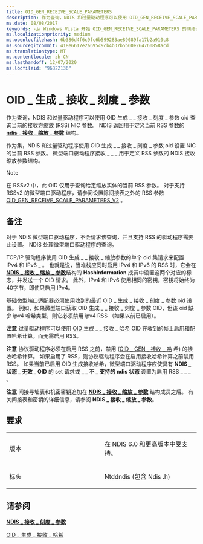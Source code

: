 ```yaml
---
title: OID_GEN_RECEIVE_SCALE_PARAMETERS
description: 作为查询，NDIS 和过量驱动程序可以使用 OID_GEN_RECEIVE_SCALE_PARAMETERS OID 来查询 NIC 的当前接收方缩放 (RSS) 参数。
ms.date: 08/08/2017
keywords: -从 Windows Vista 开始 OID_GEN_RECEIVE_SCALE_PARAMETERS 的网络驱动程序
ms.localizationpriority: medium
ms.openlocfilehash: 6b386d4f6c9fc6b599283ae89089fa17b2a910c8
ms.sourcegitcommit: 418e6617e2a695c9cb4b37b5b60e264760858acd
ms.translationtype: MT
ms.contentlocale: zh-CN
ms.lasthandoff: 12/07/2020
ms.locfileid: "96822136"
---
```

# <a name="oid_gen_receive_scale_parameters"></a>OID \_ 生成 \_ 接收 \_ 刻度 \_ 参数


作为查询，NDIS 和过量驱动程序可以使用 OID 生成 \_ \_ 接收 \_ 刻度 \_ 参数 oid 查询当前的接收方缩放 (RSS) NIC 参数。 NDIS 返回用于定义当前 RSS 参数的 [**ndis \_ 接收 \_ 缩放 \_ 参数**](/windows-hardware/drivers/ddi/ntddndis/ns-ntddndis-_ndis_receive_scale_parameters) 结构。

作为集，NDIS 和过量驱动程序使用 OID 生成 \_ \_ 接收 \_ 刻度 \_ 参数 oid 设置 NIC 的当前 RSS 参数。 微型端口驱动程序接收 \_ \_ \_ 用于定义 RSS 参数的 NDIS 接收缩放参数结构。

> [!NOTE]
> 在 RSSv2 中，此 OID 仅用于查询给定缩放实体的当前 RSS 参数。 对于支持 RSSv2 的微型端口驱动程序，请参阅设置除间接表之外的 RSS 参数 [OID_GEN_RECEIVE_SCALE_PARAMETERS_V2](oid-gen-receive-scale-parameters-v2.md) 。

<a name="remarks"></a>备注
-------

对于 NDIS 微型端口驱动程序，不会请求该查询，并且支持 RSS 的驱动程序需要此设置。 NDIS 处理微型端口驱动程序的查询。

TCP/IP 驱动程序使用 OID 生成 \_ \_ 接收 \_ 缩放参数的单个 oid 集请求来配置 IPv4 和 IPv6 \_ 。 也就是说，当堆栈应同时启用 IPv4 和 IPv6 的 RSS 时，它会在 [**NDIS \_ 接收 \_ 缩放 \_ 参数**](/windows-hardware/drivers/ddi/ntddndis/ns-ntddndis-_ndis_receive_scale_parameters)结构的 **HashInformation** 成员中设置这两个对应的标志，并发送一个 OID 请求。 此外，IPv4 和 IPv6 使用相同的密钥，密钥将始终为40字节，即使只启用 IPv4。

基础微型端口适配器必须使用收到的最近 OID \_ 生成 \_ 接收 \_ 刻度 \_ 参数 oid 设置。 例如，如果微型端口获取 OID 生成 \_ \_ 接收 \_ 刻度 \_ 参数 OID，但该 oid 缺少 ipv4 哈希类型，则它必须禁用 ipv4 RSS （如果以前已启用）。

**注意**  过量驱动程序可以使用 [OID 生成 \_ \_ 接收 \_ 哈希](oid-gen-receive-hash.md) OID 在收到的帧上启用和配置哈希计算，而无需启用 RSS。

 

**注意**  协议驱动程序必须在启用 RSS 之前，禁用 ([OID \_ GEN \_ 接收 \_ 哈](oid-gen-receive-hash.md) 希) 的接收哈希计算。 如果启用了 RSS，则协议驱动程序会在启用接收哈希计算之前禁用 RSS。 如果当前已启用 OID 生成接收哈希，微型端口驱动程序应使具有 **NDIS \_ 状态 \_ 无效 \_ OID** 的 set 请求或 **\_ \_ 不 \_ 支持的 ndis 状态** 设置为启用 RSS \_ \_ \_ 。

 

**注意**  间接寻址表和机密密钥追加在 [**NDIS \_ 接收 \_ 缩放 \_ 参数**](/windows-hardware/drivers/ddi/ntddndis/ns-ntddndis-_ndis_receive_scale_parameters) 结构成员之后。 有关间接表和密钥的详细信息，请参阅 **NDIS \_ 接收 \_ 缩放 \_ 参数**。

 

<a name="requirements"></a>要求
------------

<table>
<colgroup>
<col width="50%" />
<col width="50%" />
</colgroup>
<tbody>
<tr class="odd">
<td><p>版本</p></td>
<td><p>在 NDIS 6.0 和更高版本中受支持。</p></td>
</tr>
<tr class="even">
<td><p>标头</p></td>
<td>Ntddndis (包含 Ndis .h) </td>
</tr>
</tbody>
</table>

## <a name="see-also"></a>请参阅


[**NDIS \_ 接收 \_ 刻度 \_ 参数**](/windows-hardware/drivers/ddi/ntddndis/ns-ntddndis-_ndis_receive_scale_parameters)

[OID \_ 生成 \_ 接收 \_ 哈希](oid-gen-receive-hash.md)

 

